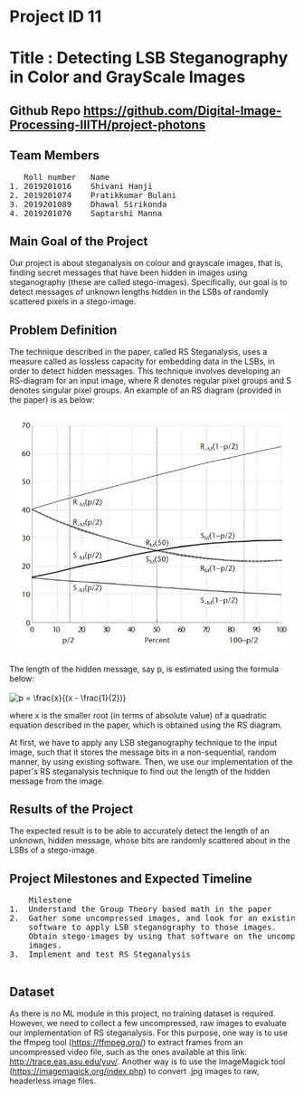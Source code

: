 # Project ID 11

# Title : Detecting LSB Steganography in Color and GrayScale Images

## Github Repo https://github.com/Digital-Image-Processing-IIITH/project-photons


## Team Members
<pre>
   Roll number   Name
1. 2019201016    Shivani Hanji
2. 2019201074    Pratikkumar Bulani
3. 2019201089    Dhawal Sirikonda
4. 2019201070    Saptarshi Manna
</pre>

## Main Goal of the Project
Our project is about steganalysis on colour and grayscale images, that is, finding secret messages that have been hidden in images using steganography (these are called stego-images). Specifically, our goal is to detect messages of unknown lengths hidden in the LSBs of randomly scattered pixels in a stego-image.


## Problem Definition
The technique described in the paper, called RS Steganalysis, uses a measure called as lossless capacity for embedding data in the LSBs, in order to detect hidden messages. This technique involves developing an RS-diagram for an input image, where R denotes regular pixel groups and S denotes singular pixel groups. An example of an RS diagram (provided in the paper) is as below:

![RS diagram](./documents/RSdiagram.PNG)

The length of the hidden message, say p, is estimated using the formula below: <br><br>
<img src=
"https://render.githubusercontent.com/render/math?math=%5Cdisplaystyle+p+%3D+%5Cfrac%7Bx%7D%7B%28x+-+%5Cfrac%7B1%7D%7B2%7D%29%7D" 
alt="p = \frac{x}{(x - \frac{1}{2})}">  <br>

where x is the smaller root (in terms of absolute value) of a quadratic equation described in the paper, which is obtained using the RS diagram.

At first, we have to apply any LSB steganography technique to the input image, such that it stores the message bits in a non-sequential, random manner, by using existing software. Then, we use our implementation of the paper's RS steganalysis technique to find out the length of the hidden message from the image. 


## Results of the Project

The expected result is to be able to accurately detect the length of an unknown, hidden message, whose bits are randomly scattered about in the LSBs of a stego-image.

## Project Milestones and Expected Timeline

<pre>
    Milestone                                                            Expected Timeline
1.  Understand the Group Theory based math in the paper                  19th - 26th October
2.  Gather some uncompressed images, and look for an existing            27th - 30th October
    software to apply LSB steganography to those images. 
    Obtain stego-images by using that software on the uncompressed 
    images.
3.  Implement and test RS Steganalysis                                   31st Oct - 18th Nov

</pre>


## Dataset

As there is no ML module in this project, no training dataset is required. <br> However, we need to collect a few uncompressed, raw images to evaluate our implementation of RS steganalysis. For this purpose, one way is to use the ffmpeg tool (https://ffmpeg.org/) to extract frames from an uncompressed video file, such as the ones available at this link: http://trace.eas.asu.edu/yuv/. Another way is to use the ImageMagick tool (https://imagemagick.org/index.php) to convert .jpg images to raw, headerless image files.

